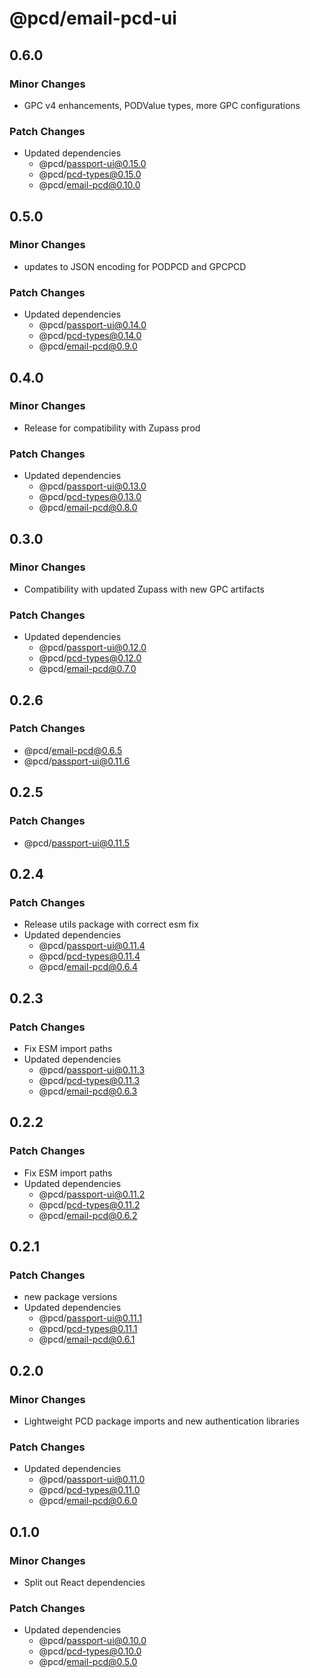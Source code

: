 # @pcd/email-pcd-ui

## 0.6.0

### Minor Changes

- GPC v4 enhancements, PODValue types, more GPC configurations

### Patch Changes

- Updated dependencies
  - @pcd/passport-ui@0.15.0
  - @pcd/pcd-types@0.15.0
  - @pcd/email-pcd@0.10.0

## 0.5.0

### Minor Changes

- updates to JSON encoding for PODPCD and GPCPCD

### Patch Changes

- Updated dependencies
  - @pcd/passport-ui@0.14.0
  - @pcd/pcd-types@0.14.0
  - @pcd/email-pcd@0.9.0

## 0.4.0

### Minor Changes

- Release for compatibility with Zupass prod

### Patch Changes

- Updated dependencies
  - @pcd/passport-ui@0.13.0
  - @pcd/pcd-types@0.13.0
  - @pcd/email-pcd@0.8.0

## 0.3.0

### Minor Changes

- Compatibility with updated Zupass with new GPC artifacts

### Patch Changes

- Updated dependencies
  - @pcd/passport-ui@0.12.0
  - @pcd/pcd-types@0.12.0
  - @pcd/email-pcd@0.7.0

## 0.2.6

### Patch Changes

- @pcd/email-pcd@0.6.5
- @pcd/passport-ui@0.11.6

## 0.2.5

### Patch Changes

- @pcd/passport-ui@0.11.5

## 0.2.4

### Patch Changes

- Release utils package with correct esm fix
- Updated dependencies
  - @pcd/passport-ui@0.11.4
  - @pcd/pcd-types@0.11.4
  - @pcd/email-pcd@0.6.4

## 0.2.3

### Patch Changes

- Fix ESM import paths
- Updated dependencies
  - @pcd/passport-ui@0.11.3
  - @pcd/pcd-types@0.11.3
  - @pcd/email-pcd@0.6.3

## 0.2.2

### Patch Changes

- Fix ESM import paths
- Updated dependencies
  - @pcd/passport-ui@0.11.2
  - @pcd/pcd-types@0.11.2
  - @pcd/email-pcd@0.6.2

## 0.2.1

### Patch Changes

- new package versions
- Updated dependencies
  - @pcd/passport-ui@0.11.1
  - @pcd/pcd-types@0.11.1
  - @pcd/email-pcd@0.6.1

## 0.2.0

### Minor Changes

- Lightweight PCD package imports and new authentication libraries

### Patch Changes

- Updated dependencies
  - @pcd/passport-ui@0.11.0
  - @pcd/pcd-types@0.11.0
  - @pcd/email-pcd@0.6.0

## 0.1.0

### Minor Changes

- Split out React dependencies

### Patch Changes

- Updated dependencies
  - @pcd/passport-ui@0.10.0
  - @pcd/pcd-types@0.10.0
  - @pcd/email-pcd@0.5.0
